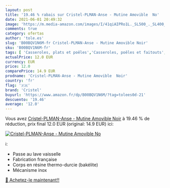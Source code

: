 ```yaml
---
layout: post
title: '19.46 % rabais sur Cristel-PLMAN-Anse - Mutine Amovible  No'
date: 2021-06-01 20:49:32
image: 'https://m.media-amazon.com/images/I/41qiAIPRo1L._SL500_._SL400_.jpg'
comments: true
category: ofertas
author: 'tole.es'
slug: 'B00BQV1N6M-fr Cristel-PLMAN-Anse - Mutine Amovible Noir'
sku: 'B00BQV1N6M-fr'
tags: [ 'Casseroles, plats et poêles','Casseroles, poêles et faitouts','Cuisine et Maison','Marmites','cristel', ]
actualPrice: 12.0 EUR
currency: EUR
price: 12.0
comparePrice: 14.9 EUR
prodname: 'Cristel-PLMAN-Anse - Mutine Amovible  Noir'
country: 'fr'
flag: '🇫🇷'
brand: 'Cristel'
buyurl: 'https://www.amazon.fr/dp/B00BQV1N6M/?tag=tolees0d-21'
descuento: '19.46'
average: '12.0'
---
```


Vous avez [Cristel-PLMAN-Anse - Mutine Amovible  Noir](https://www.amazon.fr/dp/B00BQV1N6M/?tag=tolees0d-21)  à  19.46 % de réduction, prix final  12.0 EUR (original: 14.9 EUR) ici:

[![Cristel-PLMAN-Anse - Mutine Amovible  No](https://m.media-amazon.com/images/I/41qiAIPRo1L._SL500_._SL400_.jpg)](https://www.amazon.fr/dp/B00BQV1N6M/?tag=tolees0d-21)

ℹ️:

- Passe au lave vaisselle
- Fabrication française
- Corps en résine thermo-durcie (bakélite)
- Mécanisme inox

[🛒 Achetez-le maintenant!!](https://www.amazon.fr/dp/B00BQV1N6M/?tag=tolees0d-21)
